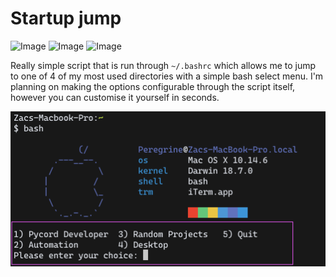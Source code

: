 # Startup jump
![Image](https://img.shields.io/badge/CROSS%20PLATFORM-NO-critical?style=for-the-badge)
![Image](https://img.shields.io/badge/OSX%20Compatible-YES-success?style=for-the-badge&logo=Apple)
![Image](https://img.shields.io/badge/Linux%20Compatible-YES-success?style=for-the-badge&logo=Linux)

Really simple script that is run through `~/.bashrc` which allows me to jump to one of 4 of my most used directories with a simple bash select menu. I'm planning on making the options configurable through the script itself, however you can customise it yourself in seconds.

<img src="screenshots/screenshot1.png" alt="Screenshot" width="750">
